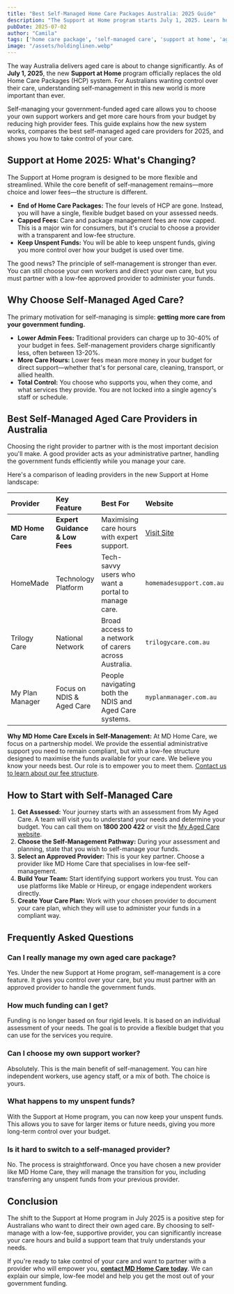 ```yaml
---
title: "Best Self-Managed Home Care Packages Australia: 2025 Guide"
description: "The Support at Home program starts July 1, 2025. Learn how self-managed aged care works, compare the best providers, and see how to get more hours from your funding."
pubDate: 2025-07-02
author: "Camila"
tags: ['home care package', 'self-managed care', 'support at home', 'aged care']
image: "/assets/holdinglinen.webp"
---
```


The way Australia delivers aged care is about to change significantly. As of **July 1, 2025**, the new **Support at Home** program officially replaces the old Home Care Packages (HCP) system. For Australians wanting control over their care, understanding self-management in this new world is more important than ever.

Self-managing your government-funded aged care allows you to choose your own support workers and get more care hours from your budget by reducing high provider fees. This guide explains how the new system works, compares the best self-managed aged care providers for 2025, and shows you how to take control of your care.

## Support at Home 2025: What's Changing?

The Support at Home program is designed to be more flexible and streamlined. While the core benefit of self-management remains—more choice and lower fees—the structure is different.

-   **End of Home Care Packages:** The four levels of HCP are gone. Instead, you will have a single, flexible budget based on your assessed needs.
-   **Capped Fees:** Care and package management fees are now capped. This is a major win for consumers, but it's crucial to choose a provider with a transparent and low-fee structure.
-   **Keep Unspent Funds:** You will be able to keep unspent funds, giving you more control over how your budget is used over time.

The good news? The principle of self-management is stronger than ever. You can still choose your own workers and direct your own care, but you must partner with a low-fee approved provider to administer your funds.

## Why Choose Self-Managed Aged Care?

The primary motivation for self-managing is simple: **getting more care from your government funding.**

-   **Lower Admin Fees:** Traditional providers can charge up to 30-40% of your budget in fees. Self-management providers charge significantly less, often between 13-20%.
-   **More Care Hours:** Lower fees mean more money in your budget for direct support—whether that's for personal care, cleaning, transport, or allied health.
-   **Total Control:** You choose who supports you, when they come, and what services they provide. You are not locked into a single agency's staff or schedule.

## Best Self-Managed Aged Care Providers in Australia

Choosing the right provider to partner with is the most important decision you'll make. A good provider acts as your administrative partner, handling the government funds efficiently while you manage your care.

Here's a comparison of leading providers in the new Support at Home landscape:

| Provider | Key Feature | Best For | Website |
| :--- | :--- | :--- | :--- |
| **MD Home Care** | **Expert Guidance & Low Fees** | Maximising care hours with expert support. | [Visit Site](/contact) |
| HomeMade | Technology Platform | Tech-savvy users who want a portal to manage care. | `homemadesupport.com.au` |
| Trilogy Care | National Network | Broad access to a network of carers across Australia. | `trilogycare.com.au` |
| My Plan Manager | Focus on NDIS & Aged Care | People navigating both the NDIS and Aged Care systems. | `myplanmanager.com.au` |

**Why MD Home Care Excels in Self-Management:**
At MD Home Care, we focus on a partnership model. We provide the essential administrative support you need to remain compliant, but with a low-fee structure designed to maximise the funds available for your care. We believe you know your needs best. Our role is to empower you to meet them. [Contact us to learn about our fee structure](/contact).

## How to Start with Self-Managed Care

1.  **Get Assessed:** Your journey starts with an assessment from My Aged Care. A team will visit you to understand your needs and determine your budget. You can call them on **1800 200 422** or visit the [My Aged Care website](https://www.myagedcare.gov.au/).
2.  **Choose the Self-Management Pathway:** During your assessment and planning, state that you wish to self-manage your funds.
3.  **Select an Approved Provider:** This is your key partner. Choose a provider like MD Home Care that specialises in low-fee self-management.
4.  **Build Your Team:** Start identifying support workers you trust. You can use platforms like Mable or Hireup, or engage independent workers directly.
5.  **Create Your Care Plan:** Work with your chosen provider to document your care plan, which they will use to administer your funds in a compliant way.

## Frequently Asked Questions

### Can I really manage my own aged care package?
Yes. Under the new Support at Home program, self-management is a core feature. It gives you control over your care, but you must partner with an approved provider to handle the government funds.

### How much funding can I get?
Funding is no longer based on four rigid levels. It is based on an individual assessment of your needs. The goal is to provide a flexible budget that you can use for the services you require.

### Can I choose my own support worker?
Absolutely. This is the main benefit of self-management. You can hire independent workers, use agency staff, or a mix of both. The choice is yours.

### What happens to my unspent funds?
With the Support at Home program, you can now keep your unspent funds. This allows you to save for larger items or future needs, giving you more long-term control over your budget.

### Is it hard to switch to a self-managed provider?
No. The process is straightforward. Once you have chosen a new provider like MD Home Care, they will manage the transition for you, including transferring any unspent funds from your previous provider.

## Conclusion

The shift to the Support at Home program in July 2025 is a positive step for Australians who want to direct their own aged care. By choosing to self-manage with a low-fee, supportive provider, you can significantly increase your care hours and build a support team that truly understands your needs.

If you're ready to take control of your care and want to partner with a provider who will empower you, **[contact MD Home Care today](/contact)**. We can explain our simple, low-fee model and help you get the most out of your government funding.

‍
